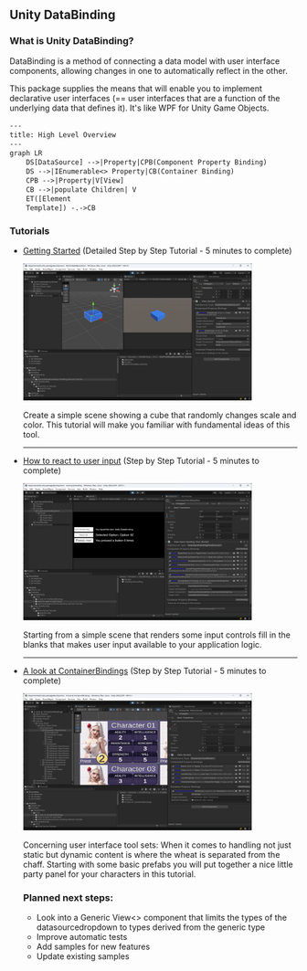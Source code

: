 ## Unity DataBinding

### What is Unity DataBinding?

DataBinding is a method of connecting a data model with user interface components, allowing changes in one to automatically reflect in the other.

This package supplies the means that will enable you to implement declarative user interfaces (== user interfaces that are a function of the underlying data that defines it). It's like WPF for Unity Game Objects. 

```mermaid
---
title: High Level Overview
---
graph LR
    DS[DataSource] -->|Property|CPB(Component Property Binding)
    DS -->|IEnumerable<> Property|CB(Container Binding)
    CPB -->|Property|V[View]
    CB -->|populate Children| V
    ET([Element
    Template]) -.->CB
```

### Tutorials

- [Getting Started](Documentation~/GettingStarted.md) (Detailed Step by Step Tutorial - 5 minutes to complete)
  
  <img src="Documentation~/Images/GettingStarted/GettingStarted.png" width="400" height="240">

   Create a simple scene showing a cube that randomly changes scale and color. This tutorial will make you familiar with fundamental ideas of this tool.

   ---

- [How to react to user input](Documentation~/HowToReactToUserInput.md) (Step by Step Tutorial - 5 minutes to complete)
  
  <img src="Documentation~/Images/UserInput/UserInput.png" width="400" height="240">

  Starting from a simple scene that renders some input controls fill in the blanks that makes user input available to your application logic.
  
  ---

- [A look at ContainerBindings](Documentation~/ALookAtContainerBindings.md) (Step by Step Tutorial - 5 minutes to complete)

  <img src="Documentation~/Images/\ALookAtContainerBindings/ContainerBindings.png" width="400" height="240">

  Concerning user interface tool sets:  When it comes to handling not just static but dynamic content is where the wheat is separated from the chaff. Starting with some basic prefabs you will put together a nice little party panel for your characters in this tutorial.


  ### Planned next steps:
  - Look into a Generic View<> component that limits the types of the datasourcedropdown to types derived from the generic type
  - Improve automatic tests
  - Add samples for new features
  - Update existing samples 
